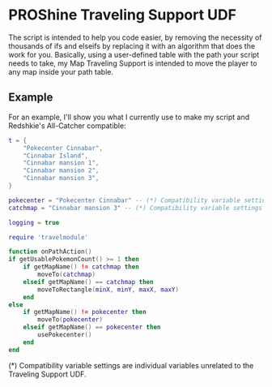 # PROShine Traveling Support UDF

The script is intended to help you code easier, by removing the necessity of thousands of ifs and elseifs by replacing it with an algorithm that does the work for you. Basically, using a user-defined table with the path your script needs to take, my Map Traveling Support is intended to move the player to any map inside your path table.

## Example
For an example, I'll show you what I currently use to make my script and Redshkie's All-Catcher compatible:
```lua
t = {
    "Pokecenter Cinnabar",
    "Cinnabar Island",
    "Cinnabar mansion 1",
    "Cinnabar mansion 2",
    "Cinnabar mansion 3",
}

pokecenter = "Pokecenter Cinnabar" -- (*) Compatibility variable settings
catchmap = "Cinnabar mansion 3" -- (*) Compatibility variable settings

logging = true

require 'travelmodule'

function onPathAction()
if getUsablePokemonCount() >= 1 then
    if getMapName() != catchmap then
        moveTo(catchmap)
    elseif getMapName() == catchmap then
        moveToRectangle(minX, minY, maxX, maxY)
    end
else
    if getMapName() != pokecenter then
        moveTo(pokecenter)
    elseif getMapName() == pokecenter then
        usePokecenter()
    end
end
```

(*) Compatibility variable settings are individual variables unrelated to the Traveling Support UDF.
